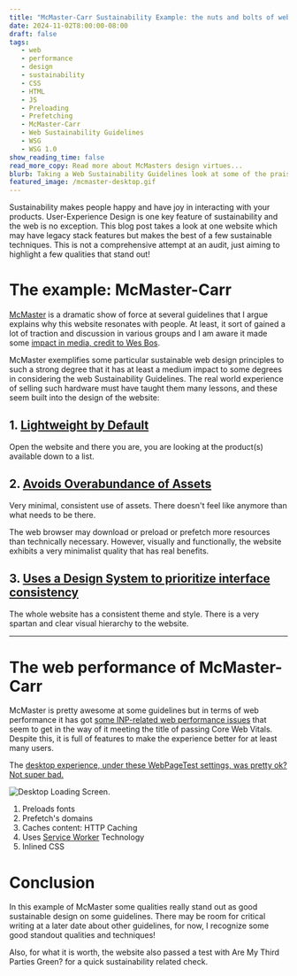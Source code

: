 ```yaml
---
title: "McMaster-Carr Sustainability Example: the nuts and bolts of web design"
date: 2024-11-02T8:00:00-08:00
draft: false
tags: 
   - web
   - performance
   - design
   - sustainability
   - CSS
   - HTML
   - JS
   - Preloading
   - Prefetching
   - McMaster-Carr
   - Web Sustainability Guidelines
   - WSG
   - WSG 1.0
show_reading_time: false
read_more_copy: Read more about McMasters design virtues...
blurb: Taking a Web Sustainability Guidelines look at some of the praised features of McMaster.com
featured_image: /mcmaster-desktop.gif   
---
```


Sustainability makes people happy and have joy in interacting with your products. User-Experience Design is one key feature of sustainability and the web is no exception. This blog post takes a look at one website which may have legacy stack features but makes the best of a few sustainable techniques. This is not a comprehensive attempt at an audit, just aiming to highlight a few qualities that stand out!

# The example:  McMaster-Carr

[McMaster](https://www.mcmaster.com/) is a dramatic show of force at several guidelines that I argue explains why this website resonates with people. At least, it sort of gained a lot of traction and discussion in various groups and I am aware it made some [impact in media, credit to Wes Bos](https://www.youtube.com/watch?v=-Ln-8QM8KhQ).

McMaster exemplifies some particular sustainable web design principles to such a strong degree that it has at least a medium impact to some degrees in considering the web Sustainability Guidelines. The real world experience of selling such hardware must have taught them many lessons, and these seem built into the design of the website:

## 1. [Lightweight by Default](https://w3c.github.io/sustyweb/#create-a-lightweight-experience-by-default) 

Open the website and there you are, you are looking at the product(s) available down to a list.

## 2. [Avoids Overabundance of Assets](https://w3c.github.io/sustyweb/#avoid-unnecessary-or-an-overabundance-of-assets)

Very minimal, consistent use of assets. There doesn't feel like anymore than what needs to be there.

The web browser may download or preload or prefetch more resources than technically necessary. However, visually and functionally, the website exhibits a very minimalist quality that has real benefits.

## 3. [Uses a Design System to prioritize interface consistency](https://w3c.github.io/sustyweb/#use-a-design-system-to-prioritize-interface-consistency)

The whole website has a consistent theme and style. There is a very spartan and clear visual hierarchy to the website.

--- 

# The web performance of McMaster-Carr

McMaster is pretty awesome at some guidelines but in terms of web performance it has got [some INP-related web performance issues](https://www.webpagetest.org/result/241027_BiDcRK_5T/) that seem to get in the way of it meeting the title of passing Core Web Vitals. Despite this, it is full of features to make the experience better for at least many users.

The [desktop experience, under these WebPageTest settings, was pretty ok? Not super bad.](https://www.webpagetest.org/result/241027_AiDcRD_1YA/)

![Desktop Loading Screen](/mcmaster-desktop.gif).

1. Preloads fonts
2. Prefetch's domains
3. Caches content: HTTP Caching
4. Uses [Service Worker](https://developer.mozilla.org/en-US/docs/Web/API/Service_Worker_API) Technology
5. Inlined CSS

# Conclusion

In this example of McMaster some qualities really stand out as good sustainable design on some guidelines. There may be room for critical writing at a later date about other guidelines, for now, I recognize some good standout qualities and techniques!

Also, for what it is worth, the website also passed a test with Are My Third Parties Green? for a quick sustainability related check.




